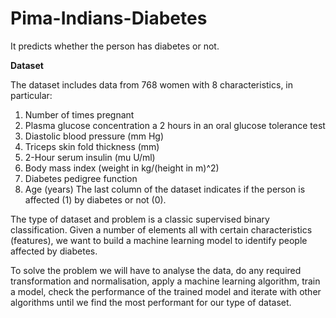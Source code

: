 # Pima-Indians-Diabetes
It predicts whether the person has diabetes or not.

**Dataset**

The dataset includes data from 768 women with 8 characteristics, in particular:
1. Number of times pregnant
2. Plasma glucose concentration a 2 hours in an oral glucose tolerance test
3. Diastolic blood pressure (mm Hg)
4. Triceps skin fold thickness (mm)
5. 2-Hour serum insulin (mu U/ml)
6. Body mass index (weight in kg/(height in m)^2)
7. Diabetes pedigree function
8. Age (years)
The last column of the dataset indicates if the person is affected (1) by diabetes or not (0).

The type of dataset and problem is a classic supervised binary classification. Given a number of elements all with certain characteristics (features), we want to build a machine learning model to identify people affected by diabetes.

To solve the problem we will have to analyse the data, do any required transformation and normalisation, apply a machine learning algorithm, train a model, check the performance of the trained model and iterate with other algorithms until we find the most performant for our type of dataset.
